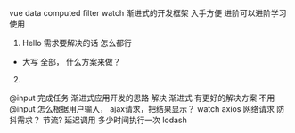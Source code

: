 vue data computed filter watch
渐进式的开发框架  入手方便 进阶可以进阶学习使用

1. Hello 
  需求要解决的话  怎么都行
  - 大写 全部， 什么方案来做？ 

2. 
  @input 完成任务  渐进式应用开发的思路 解决
  渐进式  有更好的解决方案 
  不用@input 怎么根据用户输入， ajax请求，把结果显示？
  watch
  axios 网络请求
  防抖需求？ 节流?   延迟调用   多少时间执行一次
  lodash 
